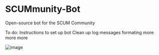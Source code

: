 # SCUMmunity-Bot
Open-source bot for the SCUM Community

To do:
Instructions to set up bot
Clean up log messages formating
more
more
more

![image](https://user-images.githubusercontent.com/53084642/132363128-c6e755cc-e5ee-4b73-85dd-d777b8660f70.png)

